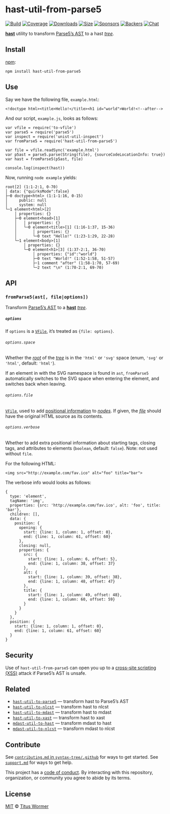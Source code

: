 hast-util-from-parse5
=====================

[![Build](https://img.shields.io/travis/syntax-tree/hast-util-from-parse5.svg)](https://travis-ci.org/syntax-tree/hast-util-from-parse5) [![Coverage](https://img.shields.io/codecov/c/github/syntax-tree/hast-util-from-parse5.svg)](https://codecov.io/github/syntax-tree/hast-util-from-parse5) [![Downloads](https://img.shields.io/npm/dm/hast-util-from-parse5.svg)](https://www.npmjs.com/package/hast-util-from-parse5) [![Size](https://img.shields.io/bundlephobia/minzip/hast-util-from-parse5.svg)](https://bundlephobia.com/result?p=hast-util-from-parse5) [![Sponsors](https://opencollective.com/unified/sponsors/badge.svg)](https://opencollective.com/unified) [![Backers](https://opencollective.com/unified/backers/badge.svg)](https://opencollective.com/unified) [![Chat](https://img.shields.io/badge/chat-discussions-success.svg)](https://github.com/syntax-tree/unist/discussions)

[**hast**](https://github.com/syntax-tree/hast) utility to transform [Parse5’s AST](https://github.com/inikulin/parse5/blob/HEAD/packages/parse5/docs/tree-adapter/default/interface-list.md) to a hast [*tree*](https://github.com/syntax-tree/unist#tree).

Install
-------

[npm](https://docs.npmjs.com/cli/install):

    npm install hast-util-from-parse5

Use
---

Say we have the following file, `example.html`:

    <!doctype html><title>Hello!</title><h1 id="world">World!<!--after-->

And our script, `example.js`, looks as follows:

    var vfile = require('to-vfile')
    var parse5 = require('parse5')
    var inspect = require('unist-util-inspect')
    var fromParse5 = require('hast-util-from-parse5')

    var file = vfile.readSync('example.html')
    var p5ast = parse5.parse(String(file), {sourceCodeLocationInfo: true})
    var hast = fromParse5(p5ast, file)

    console.log(inspect(hast))

Now, running `node example` yields:

    root[2] (1:1-2:1, 0-70)
    │ data: {"quirksMode":false}
    ├─0 doctype<html> (1:1-1:16, 0-15)
    │     public: null
    │     system: null
    └─1 element<html>[2]
        │ properties: {}
        ├─0 element<head>[1]
        │   │ properties: {}
        │   └─0 element<title>[1] (1:16-1:37, 15-36)
        │       │ properties: {}
        │       └─0 text "Hello!" (1:23-1:29, 22-28)
        └─1 element<body>[1]
            │ properties: {}
            └─0 element<h1>[3] (1:37-2:1, 36-70)
                │ properties: {"id":"world"}
                ├─0 text "World!" (1:52-1:58, 51-57)
                ├─1 comment "after" (1:58-1:70, 57-69)
                └─2 text "\n" (1:70-2:1, 69-70)

API
---

### `fromParse5(ast[, file|options])`

Transform [Parse5’s AST](https://github.com/inikulin/parse5/blob/HEAD/packages/parse5/docs/tree-adapter/default/interface-list.md) to a [**hast**](https://github.com/syntax-tree/hast) [*tree*](https://github.com/syntax-tree/unist#tree).

##### `options`

If `options` is a [`VFile`](https://github.com/vfile/vfile), it’s treated as `{file: options}`.

###### `options.space`

Whether the [*root*](https://github.com/syntax-tree/unist#root) of the [*tree*](https://github.com/syntax-tree/unist#tree) is in the `'html'` or `'svg'` space (enum, `'svg'` or `'html'`, default: `'html'`).

If an element in with the SVG namespace is found in `ast`, `fromParse5` automatically switches to the SVG space when entering the element, and switches back when leaving.

###### `options.file`

[`VFile`](https://github.com/vfile/vfile), used to add [positional information](https://github.com/syntax-tree/unist#positional-information) to [*nodes*](https://github.com/syntax-tree/hast#nodes). If given, the [*file*](https://github.com/syntax-tree/unist#file) should have the original HTML source as its contents.

###### `options.verbose`

Whether to add extra positional information about starting tags, closing tags, and attributes to elements (`boolean`, default: `false`). Note: not used without `file`.

For the following HTML:

    <img src="http://example.com/fav.ico" alt="foo" title="bar">

The verbose info would looks as follows:

    {
      type: 'element',
      tagName: 'img',
      properties: {src: 'http://example.com/fav.ico', alt: 'foo', title: 'bar'},
      children: [],
      data: {
        position: {
          opening: {
            start: {line: 1, column: 1, offset: 0},
            end: {line: 1, column: 61, offset: 60}
          },
          closing: null,
          properties: {
            src: {
              start: {line: 1, column: 6, offset: 5},
              end: {line: 1, column: 38, offset: 37}
            },
            alt: {
              start: {line: 1, column: 39, offset: 38},
              end: {line: 1, column: 48, offset: 47}
            },
            title: {
              start: {line: 1, column: 49, offset: 48},
              end: {line: 1, column: 60, offset: 59}
            }
          }
        }
      },
      position: {
        start: {line: 1, column: 1, offset: 0},
        end: {line: 1, column: 61, offset: 60}
      }
    }

Security
--------

Use of `hast-util-from-parse5` can open you up to a [cross-site scripting (XSS)](https://en.wikipedia.org/wiki/Cross-site_scripting) attack if Parse5’s AST is unsafe.

Related
-------

-   [`hast-util-to-parse5`](https://github.com/syntax-tree/hast-util-to-parse5) — transform hast to Parse5’s AST
-   [`hast-util-to-nlcst`](https://github.com/syntax-tree/hast-util-to-nlcst) — transform hast to nlcst
-   [`hast-util-to-mdast`](https://github.com/syntax-tree/hast-util-to-mdast) — transform hast to mdast
-   [`hast-util-to-xast`](https://github.com/syntax-tree/hast-util-to-xast) — transform hast to xast
-   [`mdast-util-to-hast`](https://github.com/syntax-tree/mdast-util-to-hast) — transform mdast to hast
-   [`mdast-util-to-nlcst`](https://github.com/syntax-tree/mdast-util-to-nlcst) — transform mdast to nlcst

Contribute
----------

See [`contributing.md` in `syntax-tree/.github`](https://github.com/syntax-tree/.github/blob/HEAD/contributing.md) for ways to get started. See [`support.md`](https://github.com/syntax-tree/.github/blob/HEAD/support.md) for ways to get help.

This project has a [code of conduct](https://github.com/syntax-tree/.github/blob/HEAD/code-of-conduct.md). By interacting with this repository, organization, or community you agree to abide by its terms.

License
-------

[MIT](license) © [Titus Wormer](https://wooorm.com)
